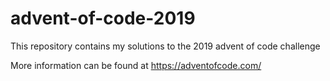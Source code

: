 # advent-of-code-2019
This repository contains my solutions to the 2019 advent of code challenge 

More information can be found at https://adventofcode.com/
